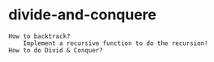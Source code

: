 # divide-and-conquere
    How to backtrack?
        Implement a recursive function to do the recursion!
    How to do Divid & Conquer?
        
      
